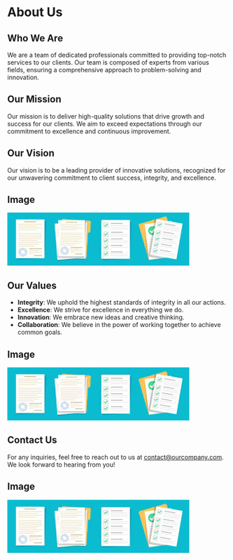 # About Us

## Who We Are

We are a team of dedicated professionals committed to providing top-notch services to our clients. Our team is composed of experts from various fields, ensuring a comprehensive approach to problem-solving and innovation.

## Our Mission

Our mission is to deliver high-quality solutions that drive growth and success for our clients. We aim to exceed expectations through our commitment to excellence and continuous improvement.

## Our Vision

Our vision is to be a leading provider of innovative solutions, recognized for our unwavering commitment to client success, integrity, and excellence.

## Image
![Screenshot](../img/docs.jpg)

## Our Values

- **Integrity**: We uphold the highest standards of integrity in all our actions.
- **Excellence**: We strive for excellence in everything we do.
- **Innovation**: We embrace new ideas and creative thinking.
- **Collaboration**: We believe in the power of working together to achieve common goals.

## Image
![Screenshot](../img/docs.jpg)

## Contact Us

For any inquiries, feel free to reach out to us at contact@ourcompany.com. We look forward to hearing from you!

## Image
![Screenshot](../img/docs.jpg)